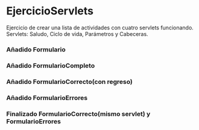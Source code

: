 # EjercicioServlets
Ejercicio de crear una lista de actividades con cuatro servlets funcionando.
Servlets: Saludo, Ciclo de vida, Parámetros y Cabeceras.
### Añadido Formulario
### Añadido FormularioCompleto
### Añadido FormularioCorrecto(con regreso)
### Añadido FormularioErrores
### Finalizado FormularioCorrecto(mismo servlet) y FormularioErrores
